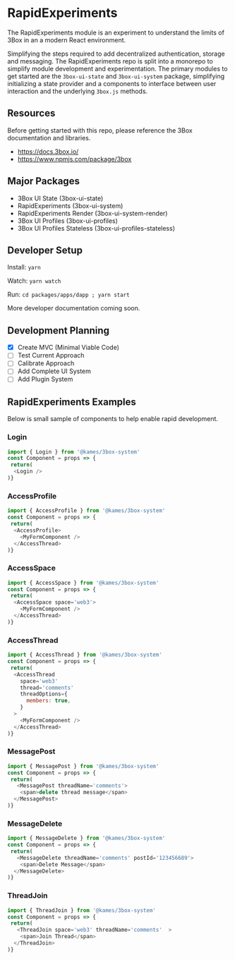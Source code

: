 # RapidExperiments
The RapidExperiments module is an experiment to understand the limits of 3Box in an a modern React environment.

Simplifying the steps required to add decentralized authentication, storage and messaging. The RapidExperiments repo is split into a monorepo to simplify module development and experimentation. The primary modules to get started are the `3box-ui-state` and `3box-ui-system` package, simplifying initializing a state provider and a components to interface between user interaction and the underlying `3box.js` methods.

## Resources
Before getting started with this repo, please reference the 3Box documentation and libraries.
- https://docs.3box.io/
- https://www.npmjs.com/package/3box

## Major Packages
- 3Box UI State (3box-ui-state)
- RapidExperiments (3box-ui-system)
- RapidExperiments Render (3box-ui-system-render)
- 3Box UI Profiles (3box-ui-profiles)
- 3Box UI Profiles Stateless (3box-ui-profiles-stateless)

## Developer Setup

Install: `yarn`

Watch: `yarn watch`

Run: `cd packages/apps/dapp ; yarn start`

More developer documentation coming soon.

## Development Planning
- [x] Create MVC (Minimal Viable Code)
- [ ] Test Current Approach
- [ ] Calibrate Approach
- [ ] Add Complete UI System
- [ ] Add Plugin System

## RapidExperiments Examples
Below is small sample of components to help enable rapid development.


### Login
```js
import { Login } from '@kames/3box-system'
const Component = props => { 
 return(
  <Login />
)}
```

### AccessProfile
```js
import { AccessProfile } from '@kames/3box-system'
const Component = props => { 
 return(
  <AccessProfile>
    <MyFormComponent />
  </AccessThread>
)}
```

### AccessSpace
```js
import { AccessSpace } from '@kames/3box-system'
const Component = props => { 
 return(
  <AccessSpace space='web3'>
    <MyFormComponent />
  </AccessThread>
)}
```

### AccessThread
```js
import { AccessThread } from '@kames/3box-system'
const Component = props => { 
 return(
  <AccessThread
    space='web3'
    thread='comments'
    threadOptions={
      members: true,
    }
  >
    <MyFormComponent />
  </AccessThread>
)}
```

### MessagePost
```js
import { MessagePost } from '@kames/3box-system'
const Component = props => { 
 return(
   <MessagePost threadName='comments'>
    <span>delete thread message</span>
  </MessagePost>
)}
```

### MessageDelete
```js
import { MessageDelete } from '@kames/3box-system'
const Component = props => { 
 return(
   <MessageDelete threadName='comments' postId='123456689'>
    <span>Delete Message</span>
  </MessageDelete>
)}
```

### ThreadJoin
```js
import { ThreadJoin } from '@kames/3box-system'
const Component = props => { 
 return(
   <ThreadJoin space='web3' threadName='comments'  >
    <span>Join Thread</span>
  </ThreadJoin>
)}
```